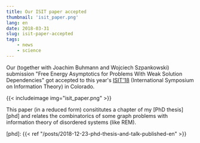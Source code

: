 ```yaml
---
title: Our ISIT paper accepted
thumbnail: 'isit_paper.png'
lang: en
date: 2018-03-31
slug: isit-paper-accepted
tags:
    - news
    - science
---
```


Our (together with Joachim Buhmann and Wojciech Szpankowski) submission "Free
Energy Asymptotics for Problems With Weak Solution Dependencies" got accepted to
this year's [ISIT'18](https://www.isit2018.org) (International Symposium on
Information Theory) in Colorado.

<!--more-->

{{< includeimage img="isit_paper.png" >}}

This paper (in a reduced form) consititutes a chapter of my [PhD thesis][phd] and relates
the combinatorics of some graph problems with information theory of disordered
systems (like REM).

[phd]: {{< ref "/posts/2018-12-23-phd-thesis-and-talk-published-en" >}}
